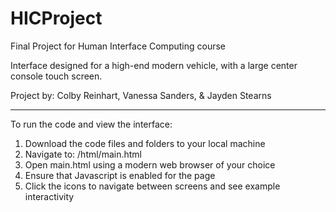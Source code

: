 # HICProject
Final Project for Human Interface Computing course

Interface designed for a high-end modern vehicle, with a large center console touch screen.


Project by: Colby Reinhart, Vanessa Sanders, & Jayden Stearns

_____

To run the code and view the interface:
1.  Download the code files and folders to your local machine
2.  Navigate to: /html/main.html
3.  Open main.html using a modern web browser of your choice
4.  Ensure that Javascript is enabled for the page
5.  Click the icons to navigate between screens and see example interactivity

